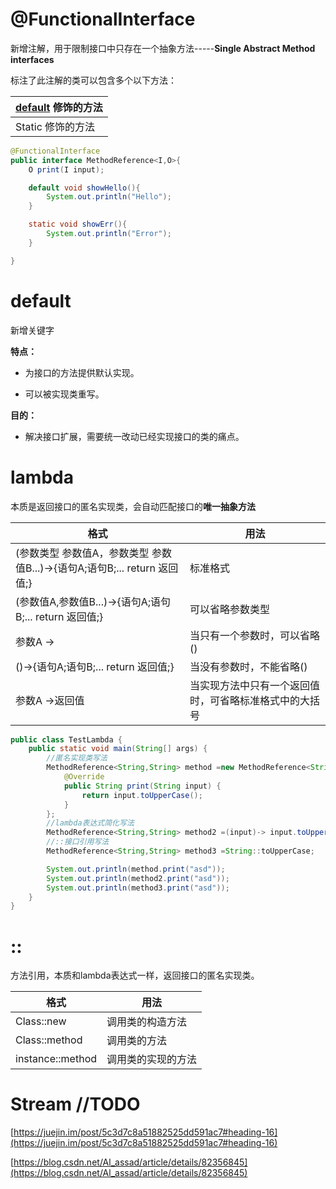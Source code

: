 

# @FunctionalInterface

新增注解，用于限制接口中只存在一个抽象方法-----**Single Abstract Method interfaces**

标注了此注解的类可以包含多个以下方法：

| [default](#default) 修饰的方法 |
| -- |
| Static 修饰的方法 |

```java
@FunctionalInterface
public interface MethodReference<I,O>{
    O print(I input);

    default void showHello(){
        System.out.println("Hello");
    }

    static void showErr(){
        System.out.println("Error");
    }

}
```



# default

新增关键字

**特点：**

- 为接口的方法提供默认实现。

- 可以被实现类重写。

**目的：**

- 解决接口扩展，需要统一改动已经实现接口的类的痛点。

# lambda

本质是返回接口的匿名实现类，会自动匹配接口的**唯一抽象方法**

| 格式                                                         | 用法                                                   |
| ------------------------------------------------------------ | ------------------------------------------------------ |
| (参数类型 参数值A，参数类型 参数值B...)->{语句A;语句B;... return 返回值;} | 标准格式                                               |
| (参数值A,参数值B...)->{语句A;语句B;... return 返回值;}       | 可以省略参数类型                                       |
| 参数A ->                                                     | 当只有一个参数时，可以省略()                           |
| ()->{语句A;语句B;... return 返回值;}                         | 当没有参数时，不能省略()                               |
| 参数A ->返回值                                               | 当实现方法中只有一个返回值时，可省略标准格式中的大括号 |



```java
public class TestLambda {
    public static void main(String[] args) {
        //匿名实现类写法
        MethodReference<String,String> method =new MethodReference<String,String>(){
            @Override
            public String print(String input) {
                return input.toUpperCase();
            }
        };
        //lambda表达式简化写法
        MethodReference<String,String> method2 =(input)-> input.toUpperCase();
        //::接口引用写法
        MethodReference<String,String> method3 =String::toUpperCase;

        System.out.println(method.print("asd"));
        System.out.println(method2.print("asd"));
        System.out.println(method3.print("asd"));
    }
}
```



# ::

方法引用，本质和lambda表达式一样，返回接口的匿名实现类。

| 格式             | 用法               |
| ---------------- | ------------------ |
| Class::new       | 调用类的构造方法   |
| Class::method    | 调用类的方法       |
| instance::method | 调用类的实现的方法 |



# Stream //TODO

[https://juejin.im/post/5c3d7c8a51882525dd591ac7#heading-16](https://juejin.im/post/5c3d7c8a51882525dd591ac7#heading-16)

[https://blog.csdn.net/Al_assad/article/details/82356845](https://blog.csdn.net/Al_assad/article/details/82356845)

